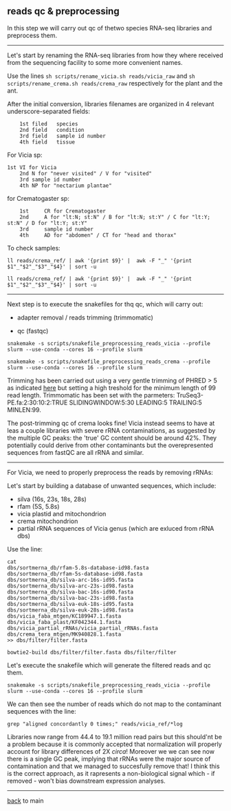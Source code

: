 ## reads qc & preprocessing

In this step we will carry out qc of thetwo species RNA-seq libraries and preprocess them.

---

Let's start by renaming the RNA-seq libraries from how they where received from the sequencing facility to some more convenient names.

Use the lines ```sh scripts/rename_vicia.sh reads/vicia_raw``` and ```sh scripts/rename_crema.sh reads/crema_raw``` respectively for the plant and the ant.

After the initial conversion, libraries filenames are organized in 4 relevant underscore-separated fields:

        1st filed	species
        2nd field	condition
        3rd field	sample id number
        4th field	tissue

For Vicia sp:

	1st	VI for Vicia
        2nd	N for "never visited" / V for "visited"
        3rd	sample id number
        4th	NP for "nectarium plantae"

for Crematogaster sp:

        1st     CR for Crematogaster
        2nd     A for "lt:N; st:N" / B for "lt:N; st:Y" / C for "lt:Y; st:N" / D for "lt:Y; st:Y"
        3rd     sample id number
        4th     AD for "abdomen" / CT for "head and thorax"

To check samples:

```ll reads/crema_ref/ | awk '{print $9}' |  awk -F "_" '{print $1"_"$2"_"$3"_"$4}' | sort -u ```

```ll reads/crema_ref/ | awk '{print $9}' |  awk -F "_" '{print $1"_"$2"_"$3"_"$4}' | sort -u ```

---

Next step is to execute the snakefiles for thq qc, which will carry out:

- adapter removal / reads trimming (trimmomatic)

- qc (fastqc)

```snakemake -s scripts/snakefile_preprocessing_reads_vicia --profile slurm --use-conda --cores 16 --profile slurm```

```snakemake -s scripts/snakefile_preprocessing_reads_crema --profile slurm --use-conda --cores 16 --profile slurm```

Trimming has been carried out using a very gentle trimming of PHRED > 5 as indicated [here](https://doi.org/10.3389/fgene.2014.00013) but
setting a high treshold for the minimum length of 99 read length. Trimmomatic has been set with the parmeters:
TruSeq3-PE.fa:2:30:10:2:TRUE SLIDINGWINDOW:5:30 LEADING:5 TRAILING:5 MINLEN:99.

The post-trimming qc of crema looks fine! Vicia instead seems to have at leas a couple libraries with severe rRNA contaminations, as suggested by the multiple GC peaks:
the 'true' GC content should be around 42%. They potentially could derive from other contaminants but the overepresented sequences from fastQC are all rRNA and similar.

---

For Vicia, we need to properly preprocess the reads by removing rRNAs:

Let's start by building a database of unwanted sequences, which include:

- silva (16s, 23s, 18s, 28s)
- rfam (5S, 5.8s)
- vicia plastid and mitochondrion
- crema mitochondrion
- partial rRNA sequences of Vicia genus (which are exluced from rRNA dbs)

Use the line:

``` 
cat
dbs/sortmerna_db/rfam-5.8s-database-id98.fasta
dbs/sortmerna_db/rfam-5s-database-id98.fasta
dbs/sortmerna_db/silva-arc-16s-id95.fasta
dbs/sortmerna_db/silva-arc-23s-id98.fasta
dbs/sortmerna_db/silva-bac-16s-id90.fasta
dbs/sortmerna_db/silva-bac-23s-id98.fasta
dbs/sortmerna_db/silva-euk-18s-id95.fasta
dbs/sortmerna_db/silva-euk-28s-id98.fasta
dbs/vicia_faba_mtgen/KC189947.1.fasta
dbs/vicia_faba_plast/KF042344.1.fasta
dbs/vicia_partial_rRNAs/vicia_partial_rRNAs.fasta
dbs/crema_tera_mtgen/MK940828.1.fasta
>> dbs/filter/filter.fasta

bowtie2-build dbs/filter/filter.fasta dbs/filter/filter

```

Let's execute the snakefile which will generate the filtered reads and qc them. 

```
snakemake -s scripts/snakefile_preprocessing_reads_vicia --profile slurm --use-conda --cores 16 --profile slurm
```

We can then see the number of reads which do not map to the contaminant sequences with the line:

```grep "aligned concordantly 0 times;" reads/vicia_ref/*log```

Libraries now range from 44.4 to 19.1 million read pairs but this should'nt be a problem because it is commonly accepted that normalization will
properly account for library differences of 2X _circa_!
Moreover we we can see now there is a single GC peak, implying that rRNAs were the major source of contamination and that we managed to succesfully remove that!
I think this is the correct approach, as it rapresents a non-biological signal which - if removed - won't bias downstream expression analyses.

---

[back](https://github.com/for-giobbe/PAINT) to main
